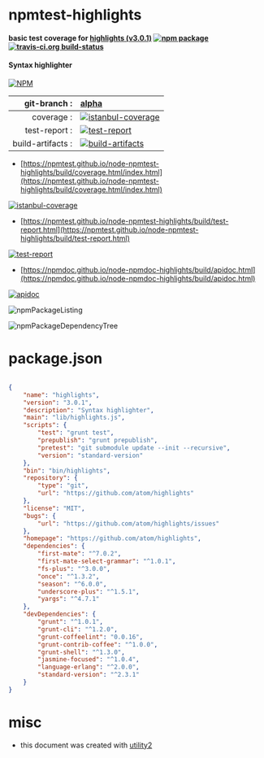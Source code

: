 # npmtest-highlights

#### basic test coverage for  [highlights (v3.0.1)](https://github.com/atom/highlights)  [![npm package](https://img.shields.io/npm/v/npmtest-highlights.svg?style=flat-square)](https://www.npmjs.org/package/npmtest-highlights) [![travis-ci.org build-status](https://api.travis-ci.org/npmtest/node-npmtest-highlights.svg)](https://travis-ci.org/npmtest/node-npmtest-highlights)

#### Syntax highlighter

[![NPM](https://nodei.co/npm/highlights.png?downloads=true&downloadRank=true&stars=true)](https://www.npmjs.com/package/highlights)

| git-branch : | [alpha](https://github.com/npmtest/node-npmtest-highlights/tree/alpha)|
|--:|:--|
| coverage : | [![istanbul-coverage](https://npmtest.github.io/node-npmtest-highlights/build/coverage.badge.svg)](https://npmtest.github.io/node-npmtest-highlights/build/coverage.html/index.html)|
| test-report : | [![test-report](https://npmtest.github.io/node-npmtest-highlights/build/test-report.badge.svg)](https://npmtest.github.io/node-npmtest-highlights/build/test-report.html)|
| build-artifacts : | [![build-artifacts](https://npmtest.github.io/node-npmtest-highlights/glyphicons_144_folder_open.png)](https://github.com/npmtest/node-npmtest-highlights/tree/gh-pages/build)|

- [https://npmtest.github.io/node-npmtest-highlights/build/coverage.html/index.html](https://npmtest.github.io/node-npmtest-highlights/build/coverage.html/index.html)

[![istanbul-coverage](https://npmtest.github.io/node-npmtest-highlights/build/screenCapture.buildCi.browser.%252Ftmp%252Fbuild%252Fcoverage.lib.html.png)](https://npmtest.github.io/node-npmtest-highlights/build/coverage.html/index.html)

- [https://npmtest.github.io/node-npmtest-highlights/build/test-report.html](https://npmtest.github.io/node-npmtest-highlights/build/test-report.html)

[![test-report](https://npmtest.github.io/node-npmtest-highlights/build/screenCapture.buildCi.browser.%252Ftmp%252Fbuild%252Ftest-report.html.png)](https://npmtest.github.io/node-npmtest-highlights/build/test-report.html)

- [https://npmdoc.github.io/node-npmdoc-highlights/build/apidoc.html](https://npmdoc.github.io/node-npmdoc-highlights/build/apidoc.html)

[![apidoc](https://npmdoc.github.io/node-npmdoc-highlights/build/screenCapture.buildCi.browser.%252Ftmp%252Fbuild%252Fapidoc.html.png)](https://npmdoc.github.io/node-npmdoc-highlights/build/apidoc.html)

![npmPackageListing](https://npmtest.github.io/node-npmtest-highlights/build/screenCapture.npmPackageListing.svg)

![npmPackageDependencyTree](https://npmtest.github.io/node-npmtest-highlights/build/screenCapture.npmPackageDependencyTree.svg)



# package.json

```json

{
    "name": "highlights",
    "version": "3.0.1",
    "description": "Syntax highlighter",
    "main": "lib/highlights.js",
    "scripts": {
        "test": "grunt test",
        "prepublish": "grunt prepublish",
        "pretest": "git submodule update --init --recursive",
        "version": "standard-version"
    },
    "bin": "bin/highlights",
    "repository": {
        "type": "git",
        "url": "https://github.com/atom/highlights"
    },
    "license": "MIT",
    "bugs": {
        "url": "https://github.com/atom/highlights/issues"
    },
    "homepage": "https://github.com/atom/highlights",
    "dependencies": {
        "first-mate": "^7.0.2",
        "first-mate-select-grammar": "^1.0.1",
        "fs-plus": "^3.0.0",
        "once": "^1.3.2",
        "season": "^6.0.0",
        "underscore-plus": "^1.5.1",
        "yargs": "^4.7.1"
    },
    "devDependencies": {
        "grunt": "^1.0.1",
        "grunt-cli": "^1.2.0",
        "grunt-coffeelint": "0.0.16",
        "grunt-contrib-coffee": "^1.0.0",
        "grunt-shell": "^1.3.0",
        "jasmine-focused": "^1.0.4",
        "language-erlang": "^2.0.0",
        "standard-version": "^2.3.1"
    }
}
```



# misc
- this document was created with [utility2](https://github.com/kaizhu256/node-utility2)
